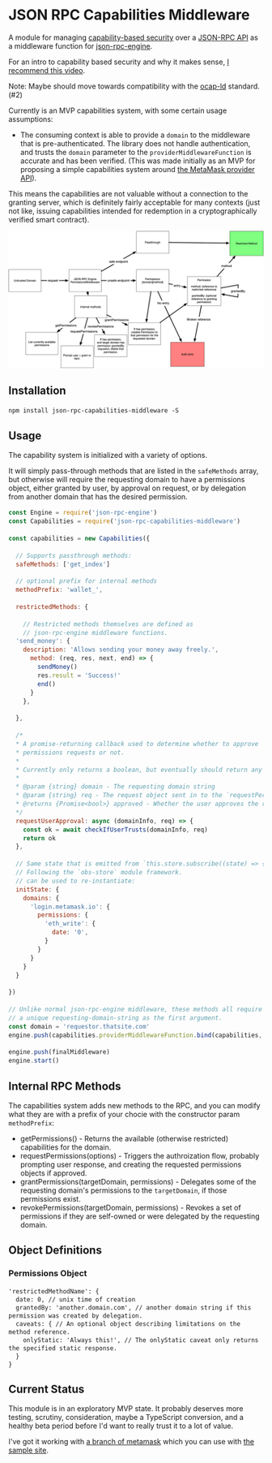 # JSON RPC Capabilities Middleware

A module for managing [capability-based security](https://en.wikipedia.org/wiki/Capability-based_security) over a [JSON-RPC API](https://www.jsonrpc.org/) as a middleware function for [json-rpc-engine](https://www.npmjs.com/package/json-rpc-engine).

For an intro to capability based security and why it makes sense, [I recommend this video](https://www.youtube.com/watch?v=2H-Azm8tM24).

Note: Maybe should move towards compatibility with the [ocap-ld](https://w3c-ccg.github.io/ocap-ld/) standard. (#2)

Currently is an MVP capabilities system, with some certain usage assumptions:

- The consuming context is able to provide a `domain` to the middleware that is pre-authenticated. The library does not handle authentication, and trusts the `domain` parameter to the `providerMiddlewareFunction` is accurate and has been verified. (This was made initially as an MVP for proposing a simple capabilities system around [the MetaMask provider API](https://metamask.github.io/metamask-docs/API_Reference/Ethereum_Provider)).

This means the capabilities are not valuable without a connection to the granting server, which is definitely fairly acceptable for many contexts (just not like, issuing capabilities intended for redemption in a cryptographically verified smart contract).

![architecture diagram](./flow-diagram.png)

## Installation

`npm install json-rpc-capabilities-middleware -S`

## Usage

The capability system is initialized with a variety of options.

It will simply pass-through methods that are listed in the `safeMethods` array, but otherwise will require the requesting domain to have a permissions object, either granted by user, by approval on request, or by delegation from another domain that has the desired permission.

```javascript
const Engine = require('json-rpc-engine')
const Capabilities = require('json-rpc-capabilities-middleware')

const capabilities = new Capabilities({

  // Supports passthrough methods:
  safeMethods: ['get_index']

  // optional prefix for internal methods
  methodPrefix: 'wallet_',

  restrictedMethods: {

    // Restricted methods themselves are defined as
    // json-rpc-engine middleware functions.
  'send_money': {
    description: 'Allows sending your money away freely.',
      method: (req, res, next, end) => {
        sendMoney()
        res.result = 'Success!'
        end()
      }
    },

  },

  /*
  * A promise-returning callback used to determine whether to approve
  * permissions requests or not.
  *
  * Currently only returns a boolean, but eventually should return any specific parameters or amendments to the permissions.
  *
  * @param {string} domain - The requesting domain string
  * @param {string} req - The request object sent in to the `requestPermissions` method.
  * @returns {Promise<bool>} approved - Whether the user approves the request or not.
  */
  requestUserApproval: async (domainInfo, req) => {
    const ok = await checkIfUserTrusts(domainInfo, req)
    return ok
  },

  // Same state that is emitted from `this.store.subscribe((state) => {})`,
  // Following the `obs-store` module framework.
  // can be used to re-instantiate:
  initState: {
    domains: {
      'login.metamask.io': {
        permissions: {
          'eth_write': {
            date: '0',
          }
        }
      }
    }
  }

})

// Unlike normal json-rpc-engine middleware, these methods all require
// a unique requesting-domain-string as the first argument.
const domain = 'requestor.thatsite.com'
engine.push(capabilities.providerMiddlewareFunction.bind(capabilities, domain))

engine.push(finalMiddleware)
engine.start()
```

## Internal RPC Methods

The capabilities system adds new methods to the RPC, and you can modify what they are with a prefix of your chocie with the constructor param `methodPrefix`:

- getPermissions() - Returns the available (otherwise restricted) capabilities for the domain.
- requestPermissions(options) - Triggers the authroization flow, probably prompting user response, and creating the requested permissions objects if approved.
- grantPermissions(targetDomain, permissions) - Delegates some of the requesting domain's permissions to the `targetDomain`, if those permissions exist.
- revokePermissions(targetDomain, permissions) - Revokes a set of permissions if they are self-owned or were delegated by the requesting domain.

## Object Definitions

### Permissions Object

```
'restrictedMethodName': {
  date: 0, // unix time of creation
  grantedBy: 'another.domain.com', // another domain string if this permission was created by delegation.
  caveats: { // An optional object describing limitations on the method reference.
    onlyStatic: 'Always this!', // The onlyStatic caveat only returns the specified static response.
  }
}
```

## Current Status

This module is in an exploratory MVP state. It probably deserves more testing, scrutiny, consideration, maybe a TypeScript conversion, and a healthy beta period before I'd want to really trust it to a lot of value.

I've got it working with [a branch of metamask](https://github.com/MetaMask/metamask-extension/tree/capabilities-middleware-example) which you can use with [the sample site](https://metamask.github.io/json-rpc-capabilities-middleware/).

